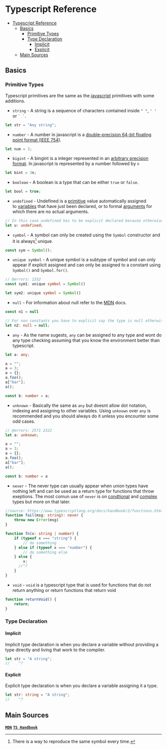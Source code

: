 # Typescript Reference

- [Typescript Reference](#typescript-reference)
  - [Basics](#basics)
    - [Primitive Types](#primitive-types)
    - [Type Declaration](#type-declaration)
      - [Implicit](#implicit)
      - [Explicit](#explicit)
  - [Main Sources](#main-sources)

Basics
------

### Primitive Types

Typescript primitives are the same as the [javascript](https://developer.mozilla.org/en-US/docs/Glossary/Primitive) primitives with some additions.

- `string` -
A string is a sequence of characters contained inside `" "`, `' '` or `` ` ` ``.

```ts
let str = "Any string";
```

- `number` -
A number in javascript is a [double-precision 64-bit floating point format (IEEE 754)](https://en.wikipedia.org/wiki/Double_precision_floating-point_format).

```ts
let num = 3;
```

- `bigint` -
A bingint is a integer represented in an [arbitrary precision format](https://en.wikipedia.org/wiki/Arbitrary-precision_arithmetic). In javascript is represented by a number followed by `n`

```ts
let bint = 3n;
```

- `boolean` -
A boolean is a type that can be either `true` or `false`.

```ts
let bool = true;
```

- `undefined` -
Undefined is a [primitive](https://developer.mozilla.org/en-US/docs/Glossary/Primitive) value automatically assigned to [variables](https://developer.mozilla.org/en-US/docs/Glossary/Variable) that have just been declared, or to formal [arguments](https://developer.mozilla.org/en-US/docs/Glossary/Argument) for which there are no actual arguments.

```ts
// In this case undefined has to be explicit declared because otherwise typescript will make it `any`, more on that in a moment
let u: undefined;
```

- `symbol` -
A symbol can only be created using the `Symbol` constructor and it is always[^1] unique.

```ts
const sym = Symbol();
```

- `unique symbol` -
A unique symbol is a subtype of symbol and can only appear if explicit assigned and can only be assigned to a constant using `Symbol()` and `Symbol.for()`.

```ts
// @errors: 1332
const sym1: unique symbol = Symbol()

let sym2: unique symbol = Symbol()
```

- `null` -
For information about null refer to the [MDN](https://developer.mozilla.org/en-US/docs/Glossary/Null) docs.

```ts
const n1 = null

// For non constants you have to explicit say the type is null otherwise typescript will say its `any`
let n2: null = null;
```

- `any` -
As the name sugests, `any` can be assigned to any type and wont do any type checking assuming that you know the environment better than typescript. 

```ts
let a: any;

a = "";
a = 3;
a = {};
a.foo();
a["bar"];
a();

const b: number = a;
```

- `unknown` -
Basically the same as `any` but doesnt allow dot notation, indexing and assigning to other variables. Using `unknown` over `any` is recommended and you should always do it unless you encounter some odd cases.

```ts
// @errors: 2571 2322
let a: unknown;

a = "";
a = 3;
a = {};
a.foo();
a["bar"];
a();

const b: number = a
```

- `never` -
The never type can usually appear when union types have nothing left and can be used as a return type for functions that throw exeptions. The most comun use of `never` is on [condtional](#conditional-types) and [complex](#complex-types) types but more on that later.

```ts
//source: https://www.typescriptlang.org/docs/handbook/2/functions.html#never
function fail(msg: string): never {
	throw new Error(msg)
}

function fn(x: string | number) {
	if (typeof x === "string") {
		// do something
	} else if (typeof x === "number") {
		// do something else
	} else {
        x;
      //^?
	}
}
```

- `void` -
`void` is a typescript type that is used for functions that do not return anything or return functions that return void

```ts
function returnVoid() {
    return;
}
```

[^1]: There is a way to reproduce the same symbol every time.

### Type Declaration

#### Implicit

Implicit type declaration is when you declare a variable without providing a type directly and living that work to the compiler.

```ts
let str = "A string";
//    ^?
```

#### Explicit

Explicit type declaration is when you declare a variable assigning it a type.

```ts
let str: string = "A string";
//    ^?
```

Main Sources
------------
[**`MDN`**](https://developer.mozilla.org/)
[**`TS Handbook`**](https://www.typescriptlang.org/docs/handbook)
